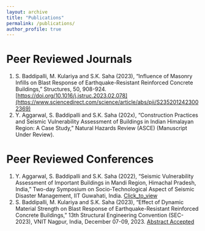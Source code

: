 ```yaml
---
layout: archive
title: "Publications"
permalink: /publications/
author_profile: true
---
```


Peer Reviewed Journals
======
1. S. Baddipalli, M. Kulariya and S.K. Saha (2023), “Influence of Masonry Infills on Blast Response of Earthquake-Resistant Reinforced Concrete Buildings,” Structures, 50, 908-924. [https://doi.org/10.1016/j.istruc.2023.02.078](https://www.sciencedirect.com/science/article/abs/pii/S2352012423002369)
2. Y. Aggarwal, S. Baddipalli and S.K. Saha (202x), “Construction Practices and Seismic Vulnerability Assessment of Buildings in Indian Himalayan Region: A Case Study,” Natural Hazards Review (ASCE) (Manuscript Under Review).

Peer Reviewed Conferences
======
1. Y. Aggarwal, S. Baddipalli and S.K. Saha (2022), “Seismic Vulnerability Assessment of Important Buildings in Mandi Region, Himachal Pradesh, India,” Two-day Symposium on Socio-Technological Aspect of Seismic Disaster Management, IIT Guwahati, India.  [Click_to_view](https://drive.google.com/file/d/1mtrz5-NdBK8MKSsAz9Cy8x1XPWH-jHlK/view)
2. S. Baddipalli, M. Kulariya and S.K. Saha (2023), “Effect of Dynamic Material Strength on Blast Response of Earthquake-Resistant Reinforced Concrete Buildings,” 13th Structural Engineering Convention (SEC-2023), VNIT Nagpur, India, December 07-09, 2023. [Abstract Accepted](https://drive.google.com/file/d/1xfIvBMMy6-dcYPIKn4cF8f0YMkubzrEQ/edit)

   
